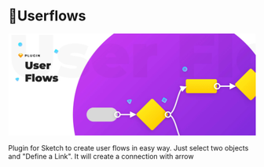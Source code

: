 # 🤘Userflows

![preview](assets/preview.jpg)


Plugin for Sketch to create user flows in easy way. Just select two objects and "Define a Link". It will create a connection with arrow
